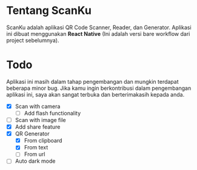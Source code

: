 # Tentang ScanKu

ScanKu adalah aplikasi QR Code Scanner, Reader, dan Generator. Aplikasi ini dibuat menggunakan **React Native** (Ini adalah versi bare workflow dari project sebelumnya).

# Todo
Aplikasi ini masih dalam tahap pengembangan dan mungkin terdapat beberapa minor bug. Jika kamu ingin berkontribusi dalam pengembangan aplikasi ini, saya akan sangat terbuka dan berterimakasih kepada anda.

 - [x] Scan with camera
	 - [ ] Add flash functionality
 - [ ] Scan with image file
 - [x] Add share feature
 - [x] QR Generator
	 - [x] From clipboard
	 - [x] From text
	 - [ ] From url
 - [ ] Auto dark mode
